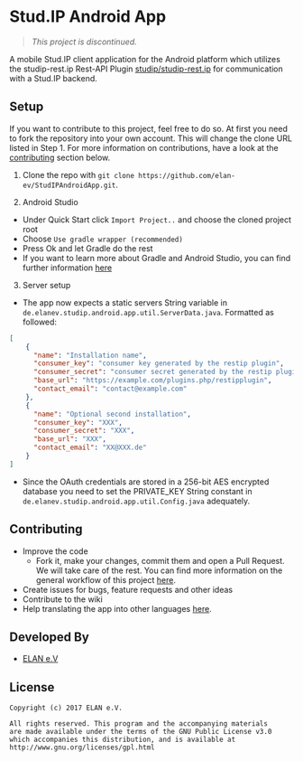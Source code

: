 # Stud.IP Android App

> *This project is discontinued.*

A mobile Stud.IP client application for the Android platform which utilizes the studip-rest.ip Rest-API Plugin [studip/studip-rest.ip][2]
for communication with a Stud.IP backend.

## Setup
If you want to contribute to this project, feel free to do so. At first you need to fork the repository into your own account. This will change the clone URL listed in Step 1. For more information on contributions, have a look at the [contributing](#Contributing) section below.

1. Clone the repo with ```git clone https://github.com/elan-ev/StudIPAndroidApp.git```.

2. Android Studio
  * Under Quick Start click ```Import Project..``` and choose the cloned project root
  * Choose ```Use gradle wrapper (recommended)```
  * Press Ok and let Gradle do the rest
  * If you want to learn more about Gradle and Android Studio, you can find further information [here][9]

3. Server setup
  * The app now expects a static servers String variable in ```de.elanev.studip.android.app.util.ServerData.java```.
  Formatted as followed:
  
  ```json
  [
      {
        "name": "Installation name",
        "consumer_key": "consumer key generated by the restip plugin",
        "consumer_secret": "consumer secret generated by the restip plugin",
        "base_url": "https://example.com/plugins.php/restipplugin",
        "contact_email": "contact@example.com"
      },
      {
        "name": "Optional second installation",
        "consumer_key": "XXX",
        "consumer_secret": "XXX",
        "base_url": "XXX",
        "contact_email": "XX@XXX.de"
      }
  ]
  ```
  
  * Since the OAuth credentials are stored in a 256-bit AES encrypted database you need to set the PRIVATE_KEY String    constant in ```de.elanev.studip.android.app.util.Config.java``` adequately.

## Contributing
* Improve the code
	* Fork it, make your changes, commit them and open a Pull Request. We will take care of the rest. You can find more information on the general workflow of this project [here][13].
* Create issues for bugs, feature requests and other ideas
* Contribute to the wiki
* Help translating the app into other languages [here][12].

## Developed By
* [ELAN e.V][8]

## License
    Copyright (c) 2017 ELAN e.V.

	All rights reserved. This program and the accompanying materials
    are made available under the terms of the GNU Public License v3.0
    which accompanies this distribution, and is available at
    http://www.gnu.org/licenses/gpl.html

[1]: https://github.com/uol-studip/StudIPAndroidApp
[2]: https://github.com/studip/studip-rest.ip
[3]: http://code.google.com/p/maven-android-plugin/wiki/GettingStarted
[8]: http://www.elan-ev.de/
[9]: http://developer.android.com/sdk/installing/studio.html
[12]: https://www.transifex.com/organization/elan-ev/dashboard/studip-mobil
[13]: https://guides.github.com/introduction/flow/
